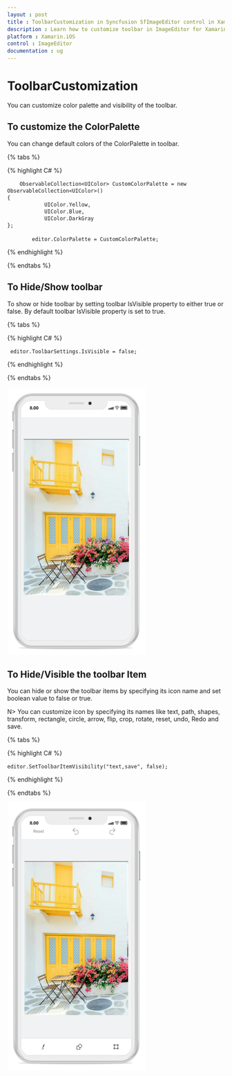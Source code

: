 ```yaml
---
layout : post
title : ToolbarCustomization in Syncfusion SfImageEditor control in Xamarin.iOS
description : Learn how to customize toolbar in ImageEditor for Xamarin.iOS
platform : Xamarin.iOS
control : ImageEditor
documentation : ug
---
```


# ToolbarCustomization

You can customize color palette and visibility of the toolbar.

## To customize the ColorPalette

You can change default colors of the ColorPalette in toolbar.

{% tabs %}

{% highlight C# %}

    	ObservableCollection<UIColor> CustomColorPalette = new ObservableCollection<UIColor>()
	{
				UIColor.Yellow,
				UIColor.Blue,
				UIColor.DarkGray
	};

			editor.ColorPalette = CustomColorPalette;
{% endhighlight %}

{% endtabs %}


## To Hide/Show toolbar

To show or hide toolbar by setting toolbar IsVisible property to either true or false. By default toolbar IsVisible property is set to true.

{% tabs %}

{% highlight C# %}

     
     editor.ToolbarSettings.IsVisible = false;
     

{% endhighlight %}

{% endtabs %}

![SfImageEditor](ImageEditor_images/toolbarvisibility.png)


## To Hide/Visible the toolbar Item

You can hide or show the toolbar items by specifying its icon name and set boolean value to false or true. 

 N> You can customize icon  by specifying its names  like  text, path, shapes, transform, rectangle, circle, arrow, flip, crop, rotate, reset, undo, Redo and save.

{% tabs %}

{% highlight C# %}

    editor.SetToolbarItemVisibility("text,save", false);

{% endhighlight %}

{% endtabs %}


![SfImageEditor](ImageEditor_images/toolbaritemvisibility.png)





